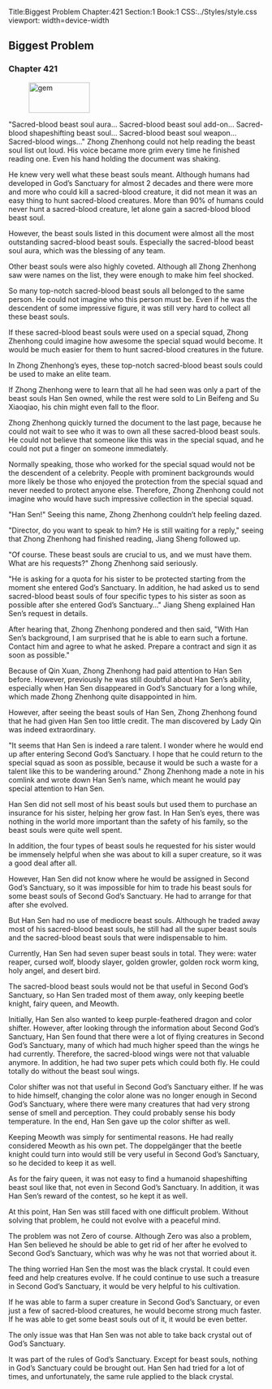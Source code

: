 Title:Biggest Problem 
Chapter:421 
Section:1 
Book:1 
CSS:../Styles/style.css 
viewport: width=device-width
  
## Biggest Problem
### Chapter 421
  
<figure>
	<img src="../Images/gem.gif" alt="gem" id="gem" width="120" height="60" />
</figure>
  

  
"Sacred-blood beast soul aura… Sacred-blood beast soul add-on… Sacred-blood shapeshifting beast soul… Sacred-blood beast soul weapon… Sacred-blood wings…" Zhong Zhenhong could not help reading the beast soul list out loud. His voice became more grim every time he finished reading one. Even his hand holding the document was shaking.

He knew very well what these beast souls meant. Although humans had developed in God’s Sanctuary for almost 2 decades and there were more and more who could kill a sacred-blood creature, it did not mean it was an easy thing to hunt sacred-blood creatures. More than 90% of humans could never hunt a sacred-blood creature, let alone gain a sacred-blood blood beast soul.

However, the beast souls listed in this document were almost all the most outstanding sacred-blood beast souls. Especially the sacred-blood beast soul aura, which was the blessing of any team.

Other beast souls were also highly coveted. Although all Zhong Zhenhong saw were names on the list, they were enough to make him feel shocked.

So many top-notch sacred-blood beast souls all belonged to the same person. He could not imagine who this person must be. Even if he was the descendent of some impressive figure, it was still very hard to collect all these beast souls.

If these sacred-blood beast souls were used on a special squad, Zhong Zhenhong could imagine how awesome the special squad would become. It would be much easier for them to hunt sacred-blood creatures in the future.

In Zhong Zhenhong’s eyes, these top-notch sacred-blood beast souls could be used to make an elite team.

If Zhong Zhenhong were to learn that all he had seen was only a part of the beast souls Han Sen owned, while the rest were sold to Lin Beifeng and Su Xiaoqiao, his chin might even fall to the floor.

Zhong Zhenhong quickly turned the document to the last page, because he could not wait to see who it was to own all these sacred-blood beast souls. He could not believe that someone like this was in the special squad, and he could not put a finger on someone immediately.

Normally speaking, those who worked for the special squad would not be the descendent of a celebrity. People with prominent backgrounds would more likely be those who enjoyed the protection from the special squad and never needed to protect anyone else. Therefore, Zhong Zhenhong could not imagine who would have such impressive collection in the special squad.

"Han Sen!" Seeing this name, Zhong Zhenhong couldn’t help feeling dazed.

"Director, do you want to speak to him? He is still waiting for a reply," seeing that Zhong Zhenhong had finished reading, Jiang Sheng followed up.

"Of course. These beast souls are crucial to us, and we must have them. What are his requests?" Zhong Zhenhong said seriously.

"He is asking for a quota for his sister to be protected starting from the moment she entered God’s Sanctuary. In addition, he had asked us to send sacred-blood beast souls of four specific types to his sister as soon as possible after she entered God’s Sanctuary…" Jiang Sheng explained Han Sen’s request in details.

After hearing that, Zhong Zhenhong pondered and then said, "With Han Sen’s background, I am surprised that he is able to earn such a fortune. Contact him and agree to what he asked. Prepare a contract and sign it as soon as possible."

Because of Qin Xuan, Zhong Zhenhong had paid attention to Han Sen before. However, previously he was still doubtful about Han Sen’s ability, especially when Han Sen disappeared in God’s Sanctuary for a long while, which made Zhong Zhenhong quite disappointed in him.

However, after seeing the beast souls of Han Sen, Zhong Zhenhong found that he had given Han Sen too little credit. The man discovered by Lady Qin was indeed extraordinary.

"It seems that Han Sen is indeed a rare talent. I wonder where he would end up after entering Second God’s Sanctuary. I hope that he could return to the special squad as soon as possible, because it would be such a waste for a talent like this to be wandering around." Zhong Zhenhong made a note in his comlink and wrote down Han Sen’s name, which meant he would pay special attention to Han Sen.

Han Sen did not sell most of his beast souls but used them to purchase an insurance for his sister, helping her grow fast. In Han Sen’s eyes, there was nothing in the world more important than the safety of his family, so the beast souls were quite well spent.

In addition, the four types of beast souls he requested for his sister would be immensely helpful when she was about to kill a super creature, so it was a good deal after all.

However, Han Sen did not know where he would be assigned in Second God’s Sanctuary, so it was impossible for him to trade his beast souls for some beast souls of Second God’s Sanctuary. He had to arrange for that after she evolved.

But Han Sen had no use of mediocre beast souls. Although he traded away most of his sacred-blood beast souls, he still had all the super beast souls and the sacred-blood beast souls that were indispensable to him.

Currently, Han Sen had seven super beast souls in total. They were: water reaper, cursed wolf, bloody slayer, golden growler, golden rock worm king, holy angel, and desert bird.

The sacred-blood beast souls would not be that useful in Second God’s Sanctuary, so Han Sen traded most of them away, only keeping beetle knight, fairy queen, and Meowth.

Initially, Han Sen also wanted to keep purple-feathered dragon and color shifter. However, after looking through the information about Second God’s Sanctuary, Han Sen found that there were a lot of flying creatures in Second God’s Sanctuary, many of which had much higher speed than the wings he had currently. Therefore, the sacred-blood wings were not that valuable anymore. In addition, he had two super pets which could both fly. He could totally do without the beast soul wings.

Color shifter was not that useful in Second God’s Sanctuary either. If he was to hide himself, changing the color alone was no longer enough in Second God’s Sanctuary, where there were many creatures that had very strong sense of smell and perception. They could probably sense his body temperature. In the end, Han Sen gave up the color shifter as well.

Keeping Meowth was simply for sentimental reasons. He had really considered Meowth as his own pet. The doppelgänger that the beetle knight could turn into would still be very useful in Second God’s Sanctuary, so he decided to keep it as well.

As for the fairy queen, it was not easy to find a humanoid shapeshifting beast soul like that, not even in Second God’s Sanctuary. In addition, it was Han Sen’s reward of the contest, so he kept it as well.

At this point, Han Sen was still faced with one difficult problem. Without solving that problem, he could not evolve with a peaceful mind.

The problem was not Zero of course. Although Zero was also a problem, Han Sen believed he should be able to get rid of her after he evolved to Second God’s Sanctuary, which was why he was not that worried about it.

The thing worried Han Sen the most was the black crystal. It could even feed and help creatures evolve. If he could continue to use such a treasure in Second God’s Sanctuary, it would be very helpful to his cultivation.

If he was able to farm a super creature in Second God’s Sanctuary, or even just a few of sacred-blood creatures, he would become strong much faster. If he was able to get some beast souls out of it, it would be even better.

The only issue was that Han Sen was not able to take back crystal out of God’s Sanctuary.

It was part of the rules of God’s Sanctuary. Except for beast souls, nothing in God’s Sanctuary could be brought out. Han Sen had tried for a lot of times, and unfortunately, the same rule applied to the black crystal.
